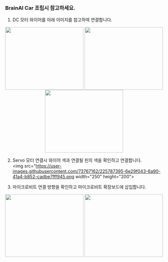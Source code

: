 ### BrainAI Car 조립시 참고하세요.

1. DC 모터 와이어를 아래 이미지를 참고하여 연결합니다. <br>
<p align="center">
  <img src="https://user-images.githubusercontent.com/73767162/225786839-9ecd3e3d-2e80-4803-93da-997ab706aa07.png" align="center" width="250" height="200">
  <img src="https://user-images.githubusercontent.com/73767162/225786620-927010e9-11d9-4429-ab00-52b54be7a292.png" align="center" width="250" height="200">
  <img src="https://user-images.githubusercontent.com/73767162/225786898-3dec0581-c250-4edb-be26-7ed2cc58f874.png" align="center" width="250" height="200">
</p>

2. Servo 모터 연결시 와이어 색과 연결될 핀의 색을 확인하고 연결합니다. <br>
  <img src="https://user-images.githubusercontent.com/73767162/225787395-6e29f043-6a90-41a4-b852-cadbe7fff945.png width="250" height="200">


2. 마이크로비트 연결 방향을 확인하고 마이크로비트 확장보드에 삽입합니다. <br>
  <img src="https://user-images.githubusercontent.com/73767162/225787236-a88c859c-712e-410f-b758-d92fe38c6082.png" width="250" height="200">
  <img src="https://user-images.githubusercontent.com/73767162/225787144-54a49696-d4a0-452b-bdf1-1b51a64ae544.png" width="250" height="200">

